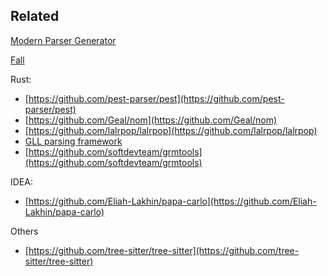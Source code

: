 ## Related

[Modern Parser Generator](https://matklad.github.io/2018/06/06/modern-parser-generator.html)


[Fall](https://github.com/matklad/fall)

Rust:

 - [https://github.com/pest-parser/pest](https://github.com/pest-parser/pest)
 - [https://github.com/Geal/nom](https://github.com/Geal/nom)
 - [https://github.com/lalrpop/lalrpop](https://github.com/lalrpop/lalrpop)
 - [GLL parsing framework](https://github.com/rust-lang/gll)
 - [https://github.com/softdevteam/grmtools](https://github.com/softdevteam/grmtools)

IDEA:

 - [https://github.com/Eliah-Lakhin/papa-carlo](https://github.com/Eliah-Lakhin/papa-carlo)

Others

 - [https://github.com/tree-sitter/tree-sitter](https://github.com/tree-sitter/tree-sitter)
